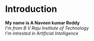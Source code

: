 # Introduction
**My name is A Naveen kumar Reddy**  
*I'm from B V Raju Institute of Technology*  
*I'm intrested in Artificial Intelligence*
